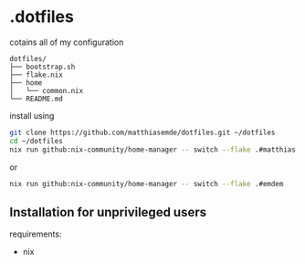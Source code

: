 # .dotfiles
cotains all of my configuration

```
dotfiles/
├── bootstrap.sh
├── flake.nix
├── home
│   └── common.nix
└── README.md
```

install using
```bash
git clone https://github.com/matthiasemde/dotfiles.git ~/dotfiles
cd ~/dotfiles
nix run github:nix-community/home-manager -- switch --flake .#matthias
```
or
```bash
nix run github:nix-community/home-manager -- switch --flake .#emdem
```

## Installation for unprivileged users


requirements:
- nix
